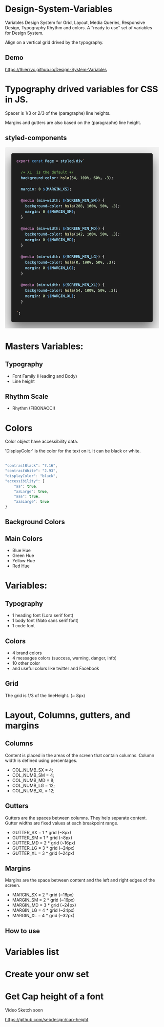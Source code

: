 # Design-System-Variables

Variables Design System for Grid, Layout, Media Queries, Responsive Design, Typography Rhythm and colors.
A “ready to use” set of variables for Design System.

Align on a vertical grid drived by the typography.

## Demo

https://thierryc.github.io/Design-System-Variables


# Typography drived variables for CSS in JS.

Spacer is 1/3 or 2/3 of the (paragraphe) line heights. 

Margins and gutters are also based on the (paragraphe) line height.

## styled-components

![image](./_images/styled-components.png)

# Masters Variables:

## Typography 

* Font Family (Heading and Body)
* Line height

## Rhythm Scale

* Rhythm (FIBONACCI)

# Colors

Color object have accessibility data. 

'DisplayColor' is the color for the text on it. 
It can be black or white. 

```js

"contrastBlack": "7.16",
"contrastWhite": "2.93",
"displayColor": "black",
"accessibility": {
    "aa": true,
    "aaLarge": true,
    "aaa": true,
    "aaaLarge": true
}

```

## Background Colors

## Main Colors

* Blue Hue
* Green Hue
* Yellow Hue
* Red Hue

# Variables:

## Typography

* 1 heading font (Lora serif font)
* 1 body font (Nato sans serif font)
* 1 code font 

## Colors 

* 4 brand colors
* 4 messages colors (success, warning, danger, info)
* 10 other color
* and useful colors like twitter and Facebook

## Grid

The grid is 1/3 of the lineHeight. (~ 8px)

# Layout, Columns, gutters, and margins

## Columns

Content is placed in the areas of the screen that contain columns. 
Column width is defined using percentages.

* COL_NUMB_SX = 4;
* COL_NUMB_SM = 4;
* COL_NUMB_MD = 8;
* COL_NUMB_LG = 12;
* COL_NUMB_XL = 12;

## Gutters

Gutters are the spaces between columns. They help separate content. 
Gutter widths are fixed values at each breakpoint range.

* GUTTER_SX = 1 * grid (~8px)
* GUTTER_SM = 1 * grid (~8px)
* GUTTER_MD = 2 * grid (~16px)
* GUTTER_LG = 3 * grid (~24px)
* GUTTER_XL = 3 * grid (~24px)

## Margins

Margins are the space between content and the left and right edges of the screen.

* MARGIN_SX = 2 * grid (~16px)
* MARGIN_SM = 2 * grid (~16px)
* MARGIN_MD = 3 * grid (~24px)
* MARGIN_LG = 4 * grid (~24px)
* MARGIN_XL = 4 * grid (~32px)

## How to use


# Variables list


# Create your onw set


# Get Cap height of a font

Video Sketch soon

https://github.com/sebdesign/cap-height




